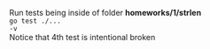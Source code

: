 Run tests being inside of folder <strong>homeworks/1/strlen</strong><br>
<code>go test ./... -v</code><br>
Notice that 4th test is intentional broken 